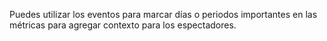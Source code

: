 Puedes utilizar los eventos para marcar días o periodos importantes en las métricas para agregar contexto para los espectadores.
